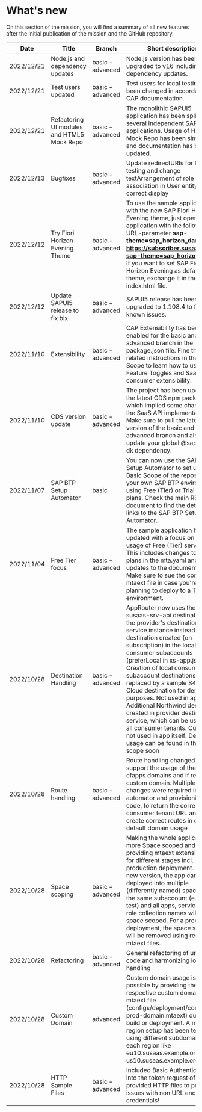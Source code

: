 # What's new 

On this section of the mission, you will find a summary of all new features after the initial publication of the mission and the GitHub repository. 

| Date       | Title                             | Branch       | Short description                             |
|------------|-----------------------------------|--------------|-----------------------------------------------|
| 2022/12/21 | Node.js and dependency updates | basic + advanced | Node.js version has been upgraded to v16 including some dependency updates. |
| 2022/12/21 | Test users updated | basic + advanced | Test users for local testing have been changed in accordance to CAP documentation. |
| 2022/12/21 | Refactoring UI modules and HTML5 Mock Repo | basic + advanced | The monolithic SAPUI5 application has been split up in several independent SAPUI5 applications. Usage of HTML5 Mock Repo has been simplified and documentation has been updated. |
| 2022/12/13 | Bugfixes | basic + advanced | Update redirectURIs for local testing and change textArrangement of role association in User entity for correct display |
| 2022/12/12 | Try Fiori Horizon Evening Theme | basic + advanced | To use the sample application with the new SAP Fiori Horizon Evening theme, just open your application with the following URL-parameter **sap-theme=sap_horizon_dark** like **https://subscriber.susaas.com?sap-theme=sap_horizon_dark**. If you want to set SAP Fiori Horizon Evening as default theme, exchange it in the index.html file. |
| 2022/12/12 | Update SAPUI5 release to fix bix | basic + advanced | SAPUI5 release has been upgraded to 1.108.4 to fix known issues. |
| 2022/11/10 | Extensibility | basic + advanced | CAP Extensibility has been enabled for the basic and advanced branch in the package.json file. Fine the related instructions in the Expert Scope to learn how to use Feature Toggles and SaaS consumer extensibility. |
| 2022/11/10 | CDS version update | basic + advanced | The project has been updated to the latest CDS npm package which implied some changes to the SaaS API implementation. Make sure to pull the latest version of the basic and advanced branch and also update your global @sap/cds-dk dependency. |
| 2022/11/07 | SAP BTP Setup Automator | basic | You can now use the SAP BTP Setup Automator to set up the Basic Scope of the repository in your own SAP BTP environment using Free (Tier) or Trial service plans. Check the main README document to find the details and links to the SAP BTP Setup Automator. |
| 2022/11/04 | Free Tier focus | basic + advanced | The sample application has been updated with a focus on the usage of Free (Tier) services. This includes changes to service plans in the mta.yaml and also updates to the documentation. Make sure to sue the correct mtaext file in case you're planning to deploy to a Trial environment. |
| 2022/10/28 | Destination Handling | basic + advanced | AppRouter now uses the susaas-srv-api destination from the provider's destination service instance instead of a destination created (on subscription) in the local consumer subaccounts (preferLocal in xs-app.json). Creation of local consumer subaccount destinations is replaced by a sample S4HANA Cloud destination for demo purposes. Not used in app itself. Additional Northwind destination created in provider destination service, which can be used by all consumer tenants. Currently not used in app itself. Details on usage can be found in the expert scope soon |
| 2022/10/28 | Route handling | basic + advanced | Route handling changed to support the usage of the default cfapps domains and if required a custom domain. Multiple changes were required in automator and provisioning code, to return the correct consumer tenant URL and to create correct routes in case of default domain usage |
| 2022/10/28 | Space scoping | basic + advanced | Making the whole application more Space scoped and providing mtaext extension files for different stages incl. production deployment. In the new version, the app can be deployed into multiple (differently named) spaces in the same subaccount (e.g., dev, test) and all apps, services, and role collection names will be space scoped. For a productive deployment, the space scoping will be removed using respective mtaext files. |
| 2022/10/28 | Refactoring | basic + advanced | General refactoring of unused code and harmonizing log handling |
| 2022/10/28 | Custom Domain | advanced | Custom domain usage is now possible by providing the respective custom domain in an mtaext file (configs/deployment/config-prod-domain.mtaext) during build or deployment. A multi-region setup has been tested using different subdomains for each region like eu10.susaas.example.org and us10.susaas.example.org |
| 2022/10/28 | HTTP Sample Files | basic + advanced | Included Basic Authentication into the token request of the provided HTTP files to prevent issues with non URL encoded credentials! |